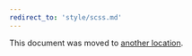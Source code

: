 ```yaml
---
redirect_to: 'style/scss.md'
---
```


This document was moved to [another location](style/scss.md).

<!-- This redirect file can be deleted after February 1, 2021. -->
<!-- Before deletion, see: https://docs.gitlab.com/ee/development/documentation/#move-or-rename-a-page -->
